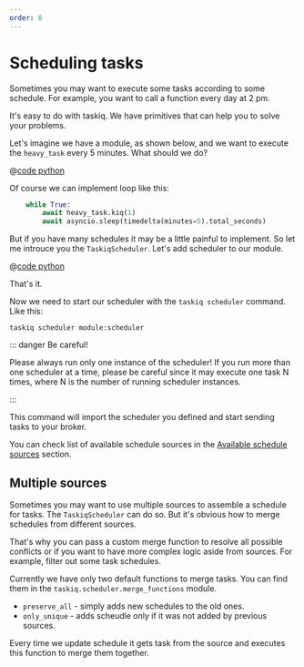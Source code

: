 ```yaml
---
order: 8
---
```


# Scheduling tasks

Sometimes you may want to execute some tasks according to some schedule.
For example, you want to call a function every day at 2 pm.

It's easy to do with taskiq. We have primitives that can help you to solve your problems.

Let's imagine we have a module, as shown below, and we want to execute the `heavy_task` every 5 minutes.
What should we do?

@[code python](../examples/schedule/without_schedule.py)

Of course we can implement loop like this:

```python
    while True:
        await heavy_task.kiq(1)
        await asyncio.sleep(timedelta(minutes=5).total_seconds)
```

But if you have many schedules it may be a little painful to implement. So let me introuce you the `TaskiqScheduler`.
Let's add scheduler to our module.

@[code python](../examples/schedule/intro.py)

That's it.

Now we need to start our scheduler with the `taskiq scheduler` command. Like this:

```bash:no-line-numbers
taskiq scheduler module:scheduler
```

::: danger Be careful!

Please always run only one instance of the scheduler!
If you run more than one scheduler at a time, please be careful since
it may execute one task N times, where N is the number of running scheduler instances.

:::

This command will import the scheduler you defined and start sending tasks to your broker.

You can check list of available schedule sources in the [Available schedule sources](../available-components/schedule-sources.md) section.


## Multiple sources

Sometimes you may want to use multiple sources to assemble a schedule for tasks. The `TaskiqScheduler` can do so.
But it's obvious how to merge schedules from different sources.

That's why you can pass a custom merge function to resolve all possible conflicts or if you want to have more
complex logic aside from sources. For example, filter out some task schedules.

Currently we have only two default functions to merge tasks. You can find them in the `taskiq.scheduler.merge_functions` module.

* `preserve_all` - simply adds new schedules to the old ones.
* `only_unique` - adds scheudle only if it was not added by previous sources.

Every time we update schedule it gets task from the source and executes this function to merge them together.

